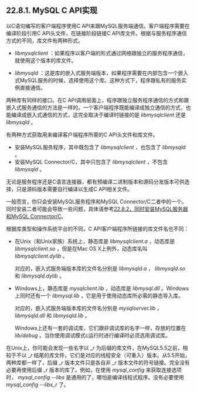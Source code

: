 ## 22.8.1. MySQL C API实现

以C语句编写的客户端程序使用C API来跟MySQL服务端通信。客户端程序需要在编译阶段引用C API头文件，在链接阶段链接C API库文件。根据与服务程序通信方式的不同，库文件有两种形式。

* _libmysqlclient_ ：如果程序以客户端的形式通过网络跟独立的服务程序通信，就使用这个版本的库文件。

* _libmysqld_ ：这是库的嵌入式服务端版本，如果程序需要在内部包含一个嵌入式MySQL服务的时候，选择使用这个库。这种方式下，程序跟私有的服务实例直接通信。

两种库有同样的接口。在C API调用层面上，程序跟独立服务程序通信的方式和跟嵌入式服务通信的方法是一样的。一个客户端程序既能编译成独立通信的方式，也能编译成嵌入式通信的方式，这完全取决于编译时链接的是 _libmysqlclient_ 还是 _libmysqld_ 。

有两种方式获取用来编译客户端程序所需的C API头文件和库文件。

* 安装MySQL服务程序，其中既包含了 _libmysqlclient_ ，也包含了 _libmysqld_ 。
* 安装MySQL Connector/C，其中只包含了 _libmysqlclient_ ，不包含 _libmysqld_ 。

无论是服务程序还是C语言连接器，都有预编译二进制版本和源码分发版本可供选择，只是源码版本需要自行编译以生成C API相关文件。

一般而言，你只会安装MySQL服务程序和MySQL Connector/C二者中的一个。同时安装二者可能会导致一些问题，具体请参考[22.8.2，同时安装MySQL服务器和MySQL Connector/C]()。

根据库类型和操作系统平台的不同，C API客户端程序所链接的库文件名也不同：

*	在Unix（和Unix家族）系统上，静态库是 _libmysqlclient.a_ ，动态库是 _libmysqlclient.so_ ，但是在Mac OS X上例外，动态库名叫 _libmysqlclient.dylib_ 。

    对应的，嵌入式服务端版本库的文件名分别是 _libmysqld.a_ ， _libmysqld.so_ 和 _libmysqld.dylib_ 。

* 	Windows上，静态库是 _mysqlclient.lib_ ，动态库是 _libmysql.dll_ 。Windows上同时还有一个 _libmysql.lib_ ，它是用于使用动态库所必需的静态导入库。

    对应的，嵌入式服务端版本库的文件名分别是 _mysqlserver.lib_ ，_libmysqld.dll_ 和 _libmysqld.lib_ 。

	Windows上还有一套的调试库，它们跟非调试库的名字一样，存放的位置在 _lib/debug_ 。当你使用调试模式c运行时进行编译时必须选用调试库。

在Unix上，你可能会发现一些名字以 *_r* 为后缀的库文件，在MySQL5.5之前，相较于不以 *_r* 结尾的库文件，它们是对应的线程安全（可重入）版本。从5.5开始，两种库都一样了，后缀 *_r* 版本文件只是各自非 *_r* 版本文件的符号链接。完全没有必要再使用后缀 *_r* 版本的库了。例如，在使用 *mysql_config* 来获取连接选项时， *mysql_config --libs* 是通用的了，哪怕是编译线程式程序。没有必要使用 *mysql_config --libs_r* 了。